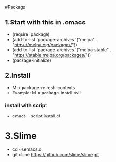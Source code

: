 #Package
## 1.Start with this in .emacs
- (require 'package)
- (add-to-list 'package-archives '("melpa" . "https://melpa.org/packages/"))
- (add-to-list 'package-archives '("melpa-stable" . "https://stable.melpa.org/packages/"))
- (package-initialize)

## 2.Install
- M-x package-refresh-contents
- Example: M-x package-install <RET> evil

### install with script
- emacs --script install.el

# 3.Slime
- cd ~/.emacs.d
- git clone https://github.com/slime/slime.git
